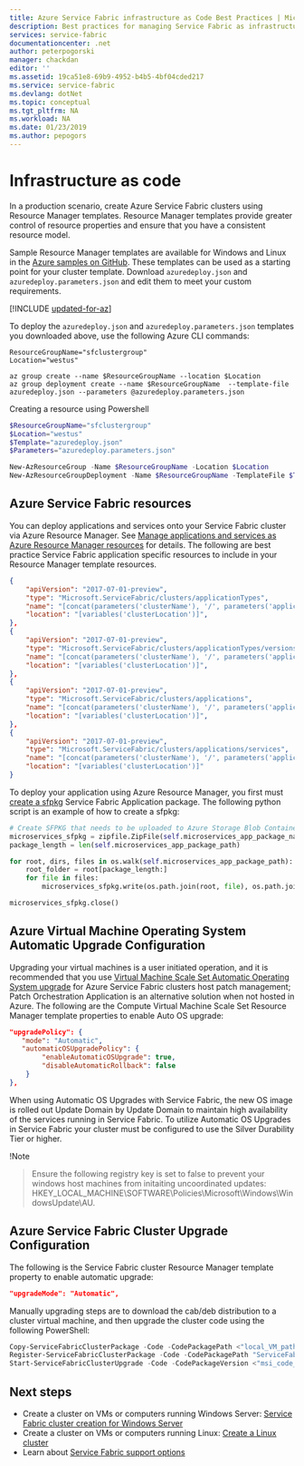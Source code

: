 ```yaml
---
title: Azure Service Fabric infrastructure as Code Best Practices | Microsoft Docs
description: Best practices for managing Service Fabric as infrastructure as code.
services: service-fabric
documentationcenter: .net
author: peterpogorski
manager: chackdan  
editor: ''
ms.assetid: 19ca51e8-69b9-4952-b4b5-4bf04cded217
ms.service: service-fabric
ms.devlang: dotNet
ms.topic: conceptual
ms.tgt_pltfrm: NA
ms.workload: NA
ms.date: 01/23/2019
ms.author: pepogors
---
```


# Infrastructure as code

In a production scenario, create Azure Service Fabric clusters using Resource Manager templates. Resource Manager templates provide greater control of resource properties and ensure that you have a consistent resource model.

Sample Resource Manager templates are available for Windows and Linux in the [Azure samples on GitHub](https://github.com/Azure-Samples/service-fabric-cluster-templates). These templates can be used as a starting point for your cluster template. Download `azuredeploy.json` and `azuredeploy.parameters.json` and edit them to meet your custom requirements.

[!INCLUDE [updated-for-az](../../includes/updated-for-az.md)]

To deploy the `azuredeploy.json` and `azuredeploy.parameters.json` templates you downloaded above, use the following Azure CLI commands:

```azurecli
ResourceGroupName="sfclustergroup"
Location="westus"

az group create --name $ResourceGroupName --location $Location 
az group deployment create --name $ResourceGroupName  --template-file azuredeploy.json --parameters @azuredeploy.parameters.json
```

Creating a resource using Powershell

```powershell
$ResourceGroupName="sfclustergroup"
$Location="westus"
$Template="azuredeploy.json"
$Parameters="azuredeploy.parameters.json"

New-AzResourceGroup -Name $ResourceGroupName -Location $Location
New-AzResourceGroupDeployment -Name $ResourceGroupName -TemplateFile $Template -TemplateParameterFile $Parameters
```

## Azure Service Fabric resources

You can deploy applications and services onto your Service Fabric cluster via Azure Resource Manager. See [Manage applications and services as Azure Resource Manager resources](https://docs.microsoft.com/azure/service-fabric/service-fabric-application-arm-resource) for details. The following are best practice Service Fabric application specific resources to include in your  Resource Manager template resources.

```json
{
    "apiVersion": "2017-07-01-preview",
    "type": "Microsoft.ServiceFabric/clusters/applicationTypes",
    "name": "[concat(parameters('clusterName'), '/', parameters('applicationTypeName'))]",
    "location": "[variables('clusterLocation')]",
},
{
    "apiVersion": "2017-07-01-preview",
    "type": "Microsoft.ServiceFabric/clusters/applicationTypes/versions",
    "name": "[concat(parameters('clusterName'), '/', parameters('applicationTypeName'), '/', parameters('applicationTypeVersion'))]",
    "location": "[variables('clusterLocation')]",
},
{
    "apiVersion": "2017-07-01-preview",
    "type": "Microsoft.ServiceFabric/clusters/applications",
    "name": "[concat(parameters('clusterName'), '/', parameters('applicationName'))]",
    "location": "[variables('clusterLocation')]",
},
{
    "apiVersion": "2017-07-01-preview",
    "type": "Microsoft.ServiceFabric/clusters/applications/services",
    "name": "[concat(parameters('clusterName'), '/', parameters('applicationName'), '/', parameters('serviceName'))]",
    "location": "[variables('clusterLocation')]"
}
```

To deploy your application using Azure Resource Manager, you first must [create a sfpkg](https://docs.microsoft.com/azure/service-fabric/service-fabric-package-apps#create-an-sfpkg) Service Fabric Application package. The following python script is an example of how to create a sfpkg:

```python
# Create SFPKG that needs to be uploaded to Azure Storage Blob Container
microservices_sfpkg = zipfile.ZipFile(self.microservices_app_package_name, 'w', zipfile.ZIP_DEFLATED)
package_length = len(self.microservices_app_package_path)

for root, dirs, files in os.walk(self.microservices_app_package_path):
    root_folder = root[package_length:]
    for file in files:
        microservices_sfpkg.write(os.path.join(root, file), os.path.join(root_folder, file))

microservices_sfpkg.close()
```

## Azure Virtual Machine Operating System Automatic Upgrade Configuration 
Upgrading your virtual machines is a user initiated operation, and it is recommended that you use [Virtual Machine Scale Set Automatic Operating System upgrade](https://docs.microsoft.com/azure/virtual-machine-scale-sets/virtual-machine-scale-sets-automatic-upgrade) for Azure Service Fabric clusters host patch management; Patch Orchestration Application is an alternative solution when not hosted in Azure. The following are the Compute Virtual Machine Scale Set Resource Manager template properties to enable Auto OS upgrade:

```json
"upgradePolicy": {
   "mode": "Automatic",
   "automaticOSUpgradePolicy": {
        "enableAutomaticOSUpgrade": true,
        "disableAutomaticRollback": false
    }
},
```
When using Automatic OS Upgrades with Service Fabric, the new OS image is rolled out Update Domain by Update Domain to maintain high availability of the services running in Service Fabric. To utilize Automatic OS Upgrades in Service Fabric your cluster must be configured to use the Silver Durability Tier or higher.

!Note
> Ensure the following registry key is set to false to prevent your windows host machines from initaiting uncoordinated updates: HKEY_LOCAL_MACHINE\SOFTWARE\Policies\Microsoft\Windows\WindowsUpdate\AU.

## Azure Service Fabric Cluster Upgrade Configuration
The following is the Service Fabric cluster Resource Manager template property to enable automatic upgrade:
```json
"upgradeMode": "Automatic",
```
Manually upgrading steps are to download the cab/deb distribution to a cluster virtual machine, and then upgrade the cluster code using the following PowerShell:
```powershell
Copy-ServiceFabricClusterPackage -Code -CodePackagePath <"local_VM_path_to_msi"> -CodePackagePathInImageStore ServiceFabric.msi -ImageStoreConnectionString "fabric:ImageStore"
Register-ServiceFabricClusterPackage -Code -CodePackagePath "ServiceFabric.msi"
Start-ServiceFabricClusterUpgrade -Code -CodePackageVersion <"msi_code_version">
```

## Next steps

* Create a cluster on VMs or computers running Windows Server: [Service Fabric cluster creation for Windows Server](service-fabric-tutorial-create-vnet-and-windows-cluster.md)
* Create a cluster on VMs or computers running Linux: [Create a Linux cluster](service-fabric-tutorial-create-vnet-and-linux-cluster.md)
* Learn about [Service Fabric support options](service-fabric-support.md)
